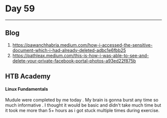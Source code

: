 # Day 59
___
## Blog
1. https://pawanchhabria.medium.com/how-i-accessed-the-sensitive-document-which-i-had-already-deleted-adbc1e6fbb25
2. https://pathleax.medium.com/this-is-how-i-was-able-to-see-and-delete-your-private-facebook-portal-photos-a93ed22f875b

## HTB Academy
#### Linux Fundamentals 
Mudule were completed by me today . My brain is gonna burst any time so much informative . I thought it would be basic and didn't take much time but it took me more than 5+ hours as i got stuck multiple times during exercise.